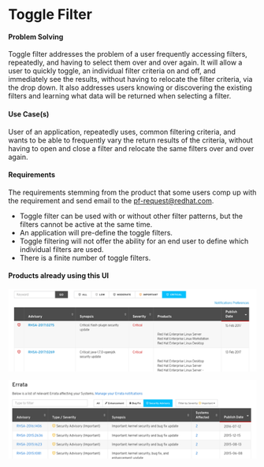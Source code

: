 # Toggle Filter

#### Problem Solving

Toggle filter addresses the problem of a user frequently accessing filters, repeatedly, and having to select them over and over again. It will allow a user to quickly toggle, an individual filter criteria on and off, and immediately see the results, without having to relocate the filter criteria, via the drop down. It also addresses users knowing or discovering the existing filters and learning what data will be returned when selecting a filter.

#### Use Case(s)
User of an application, repeatedly uses, common filtering criteria, and wants to be able to frequently vary the return results of the criteria, without having to open and close a filter and relocate the same filters over and over again.

#### Requirements
The requirements stemming from the product that some users comp up with the requirement and send email to the pf-request@redhat.com.
- Toggle filter can be used with or without other filter patterns, but the filters cannot be active at the same time.
- An application will pre-define the toggle filters.
- Toggle filtering will not offer the ability for an end user to define which individual filters are used.
- There is a finite number of toggle filters.

#### Products already using this UI

![Image of toggle filter](img/rhcustomerportal1.png)

![Image of toggle filter](img/rhcustomerportal2.png)
